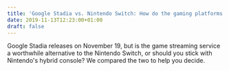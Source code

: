 ```yaml
---
title: 'Google Stadia vs. Nintendo Switch: How do the gaming platforms compare?'
date: 2019-11-13T12:23:00+01:00
draft: false
---
```


Google Stadia releases on November 19, but is the game streaming service a worthwhile alternative to the Nintendo Switch, or should you stick with Nintendo's hybrid console? We compared the two to help you decide.